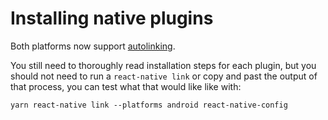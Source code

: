 # Installing native plugins

Both platforms now support [autolinking](https://github.com/react-native-community/cli/blob/master/docs/autolinking.md).

You still need to thoroughly read installation steps for each plugin, but you should not need to run a `react-native link` or copy and past the output of that process, you can test what that would like like with:

    yarn react-native link --platforms android react-native-config
